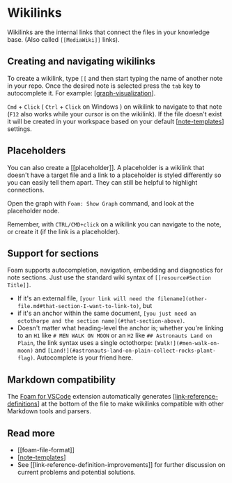 # Wikilinks

Wikilinks are the internal links that connect the files in your knowledge base. (Also called `[[MediaWiki]]` links).

## Creating and navigating wikilinks

To create a wikilink, type `[[` and then start typing the name of another note in your repo. Once the desired note is selected press the `tab` key to autocomplete it. For example: [[graph-visualization]].

`Cmd` + `Click` ( `Ctrl` + `Click` on Windows ) on wikilink to navigate to that note (`F12` also works while your cursor is on the wikilink). If the file doesn't exist it will be created in your workspace based on your default [[note-templates]] settings.

## Placeholders

You can also create a [[placeholder]]. <!--NOTE: this placeholder link should NOT have an associated file. This is to demonstrate the concept-->
A placeholder is a wikilink that doesn't have a target file and a link to a placeholder is styled differently so you can easily tell them apart.
They can still be helpful to highlight connections.

Open the graph with `Foam: Show Graph` command, and look at the placeholder node.

Remember, with `CTRL/CMD+click` on a wikilink you can navigate to the note, or create it (if the link is a placeholder).

## Support for sections

Foam supports autocompletion, navigation, embedding and diagnostics for note sections. Just use the standard wiki syntax of `[[resource#Section Title]]`. 
- If it's an external file, `[your link will need the filename](other-file.md#that-section-I-want-to-link-to)`, but
- if it's an anchor within the same document, `[you just need an octothorpe and the section name](#that-section-above)`.  
- Doesn't matter what heading-level the anchor is; whether you're linking to an `H1` like `# MEN WALK ON MOON` or an `H2` like `## Astronauts Land on Plain`, the link syntax uses a single octothorpe: `[Walk!](#men-walk-on-moon)` and `[Land!](#astronauts-land-on-plain-collect-rocks-plant-flag)`. Autocomplete is your friend here.

## Markdown compatibility

The [Foam for VSCode](https://marketplace.visualstudio.com/items?itemName=foam.foam-vscode) extension automatically generates [[link-reference-definitions]] at the bottom of the file to make wikilinks compatible with other Markdown tools and parsers.

## Read more

- [[foam-file-format]]
- [[note-templates]]
- See [[link-reference-definition-improvements]] for further discussion on current problems and potential solutions.


[//begin]: # "Autogenerated link references for markdown compatibility"
[graph-visualization]: graph-visualization "Graph Visualization"
[note-templates]: note-templates "Note Templates"
[link-reference-definitions]: link-reference-definitions "Link Reference Definitions"
[//end]: # "Autogenerated link references"